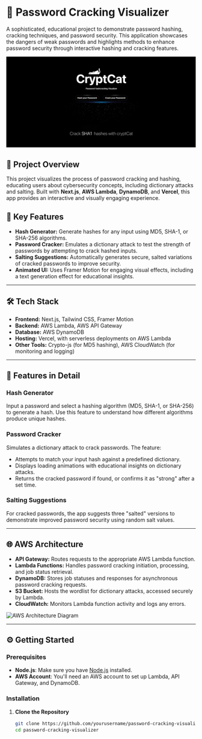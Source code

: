 # 🔐 Password Cracking Visualizer

A sophisticated, educational project to demonstrate password hashing, cracking techniques, and password security. This application showcases the dangers of weak passwords and highlights methods to enhance password security through interactive hashing and cracking features.

![App Preview](https://github.com/Rahulmarkasserithodi/CryptCat/blob/main/public/imgs/Hero.png)

## 🚀 Project Overview

This project visualizes the process of password cracking and hashing, educating users about cybersecurity concepts, including dictionary attacks and salting. Built with **Next.js**, **AWS Lambda**, **DynamoDB**, and **Vercel**, this app provides an interactive and visually engaging experience.

## 🌟 Key Features

- **Hash Generator:** Generate hashes for any input using MD5, SHA-1, or SHA-256 algorithms.
- **Password Cracker:** Emulates a dictionary attack to test the strength of passwords by attempting to crack hashed inputs.
- **Salting Suggestions:** Automatically generates secure, salted variations of cracked passwords to improve security.
- **Animated UI:** Uses Framer Motion for engaging visual effects, including a text generation effect for educational insights.

---

## 🛠️ Tech Stack

- **Frontend:** Next.js, Tailwind CSS, Framer Motion
- **Backend:** AWS Lambda, AWS API Gateway
- **Database:** AWS DynamoDB
- **Hosting:** Vercel, with serverless deployments on AWS Lambda
- **Other Tools:** Crypto-js (for MD5 hashing), AWS CloudWatch (for monitoring and logging)

---

## 📖 Features in Detail

### Hash Generator

Input a password and select a hashing algorithm (MD5, SHA-1, or SHA-256) to generate a hash. Use this feature to understand how different algorithms produce unique hashes.

### Password Cracker

Simulates a dictionary attack to crack passwords. The feature:

- Attempts to match your input hash against a predefined dictionary.
- Displays loading animations with educational insights on dictionary attacks.
- Returns the cracked password if found, or confirms it as "strong" after a set time.

### Salting Suggestions

For cracked passwords, the app suggests three "salted" versions to demonstrate improved password security using random salt values.

---

## 🌐 AWS Architecture

- **API Gateway:** Routes requests to the appropriate AWS Lambda function.
- **Lambda Functions:** Handles password cracking initiation, processing, and job status retrieval.
- **DynamoDB:** Stores job statuses and responses for asynchronous password cracking requests.
- **S3 Bucket:** Hosts the wordlist for dictionary attacks, accessed securely by Lambda.
- **CloudWatch:** Monitors Lambda function activity and logs any errors.

![AWS Architecture Diagram]([https://link-to-architecture-diagram.com/diagram.png](https://github.com/Rahulmarkasserithodi/CryptCat/blob/main/public/imgs/AWS.png)) 

---

## ⚙️ Getting Started

### Prerequisites

- **Node.js**: Make sure you have [Node.js](https://nodejs.org/) installed.
- **AWS Account**: You'll need an AWS account to set up Lambda, API Gateway, and DynamoDB.

### Installation

1. **Clone the Repository**
   ```bash
   git clone https://github.com/yourusername/password-cracking-visualizer.git
   cd password-cracking-visualizer
   ```
